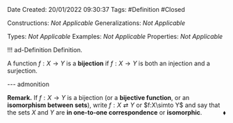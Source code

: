 <br />
<br />

Date Created: 20/01/2022 09:30:37
Tags: #Definition #Closed 

Constructions: _Not Applicable_
Generalizations: _Not Applicable_

Types: _Not Applicable_
Examples: _Not Applicable_ 
Properties: _Not Applicable_

!!! ad-Definition Definition.

A function $f:X\to Y$ is a **bijection** if $f:X\to Y$ is both an injection and a surjection.

--- admonition

**Remark.** If $f:X\to Y$ is a bijection (or a **bijective function**, or an **isomorphism between sets**), write $f:X\rightleftarrows Y$ or $f:X\simto Y$ and say that the sets $X$ and $Y$ are **in one-to-one correspondence** or **isomorphic**.<span style="float:right;">$\blacklozenge$</span>
